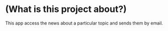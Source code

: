 # (What is this project about?)
This app access the news about a particular topic and sends them by email.